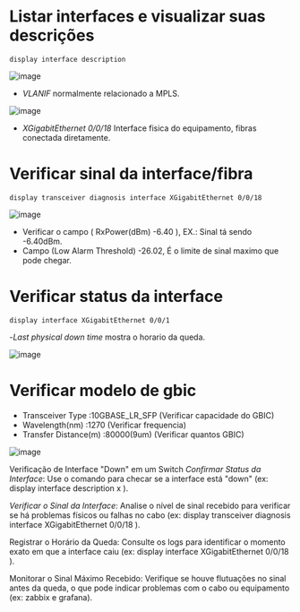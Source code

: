 # Listar interfaces e visualizar suas descrições

```
display interface description
```
![image](https://github.com/user-attachments/assets/3948a189-6684-4fc5-b3b6-6960cf82834a)

- *VLANIF* normalmente relacionado a MPLS.

![image](https://github.com/user-attachments/assets/53a228d8-9c2e-4e00-9769-8bca6d744359)

- *XGigabitEthernet 0/0/18* Interface fisica do equipamento, fibras conectada diretamente.

# Verificar sinal da interface/fibra

```
display transceiver diagnosis interface XGigabitEthernet 0/0/18
```
![image](https://github.com/user-attachments/assets/e638ecd9-3fcc-48d7-83d3-e6742a68e2c2)

- Verificar o campo ( RxPower(dBm)    -6.40  ), EX.: Sinal tá sendo -6.40dBm.
- Campo (Low Alarm Threshold)          -26.02, É o limite de sinal maximo que pode chegar.

# Verificar status da interface
```
display interface XGigabitEthernet 0/0/1
```
-*Last physical down time* mostra o horario da queda.

![image](https://github.com/user-attachments/assets/92caf266-c5aa-4cda-99e0-7f1e564a63ef)


# Verificar modelo de gbic

- Transceiver Type               :10GBASE_LR_SFP (Verificar capacidade do GBIC)
- Wavelength(nm)                 :1270           (Verificar frequencia)
- Transfer Distance(m)           :80000(9um)     (Verificar quantos GBIC)

![image](https://github.com/user-attachments/assets/96da0c40-735e-4b1d-b0d1-10fdaea530a7)




Verificação de Interface "Down" em um Switch
*Confirmar Status da Interface*: Use o comando para checar se a interface está "down" (ex: display interface description x ).

*Verificar o Sinal da Interface*: Analise o nível de sinal recebido para verificar se há problemas físicos ou falhas no cabo (ex: display transceiver diagnosis interface XGigabitEthernet 0/0/18 ).

Registrar o Horário da Queda: Consulte os logs para identificar o momento exato em que a interface caiu (ex:  display interface XGigabitEthernet 0/0/18 ).

Monitorar o Sinal Máximo Recebido: Verifique se houve flutuações no sinal antes da queda, o que pode indicar problemas com o cabo ou equipamento (ex: zabbix e grafana).


